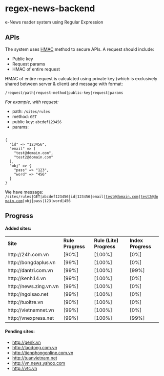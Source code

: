 # regex-news-backend

e-News reader system using Regular Expression

## APIs

The system uses [HMAC](http://en.wikipedia.org/wiki/Hash-based_message_authentication_code) method to secure APIs. A request should include:

- Public key
- Request params
- HMAC of entire request

HMAC of entire request is calculated using private key (which is exclusively
shared between server & client) and message with format:

<code>/request/path|request-method|public-key|request|params</code>

<em>For example, with request:</em>

- path: <code>/sites/rules</code>
- method: <code>GET</code>
- public key: <code>abcdef123456</code>
- params:
<code>
{
  "id" => "123456",
  "email" => [
    "test@domain.com",
    "test2@domain.com"
  ],
  "obj" => {
    "pass" => "123",
    "word" => "456"
  }
}
</code>

We have message: <code>/sites/rules|GET|abcdef123456|id|123456|email|test@domain.com|test2@domain.com|obj|pass|123|word|456</code>

## Progress
#### Added sites:

<table>
  <tr>
    <td><strong>Site</strong></td>
    <td><strong>Rule Progress</strong></td>
    <td><strong>Rule (Lite) Progress</strong></td>
    <td><strong>Index Progress</strong></td>
  </tr>
  <tr>
    <td>http://24h.com.vn</td>
    <td>[90%]</td>
    <td>[100%]</td>
    <td>[0%]</td>
  </tr>
  <tr>
    <td>http://bongdaplus.vn</td>
    <td>[99%]</td>
    <td>[100%]</td>
    <td>[0%]</td>
  </tr>
  <tr>
    <td>http://dantri.com.vn</td>
    <td>[99%]</td>
    <td>[100%]</td>
    <td>[99%]</td>
  </tr>
  <tr>
    <td>http://kenh14.vn</td>
    <td>[99%]</td>
    <td>[100%]</td>
    <td>[0%]</td>
  </tr>
  <tr>
    <td>http://news.zing.vn.vn</td>
    <td>[99%]</td>
    <td>[100%]</td>
    <td>[0%]</td>
  </tr>
  <tr>
    <td>http://ngoisao.net</td>
    <td>[99%]</td>
    <td>[100%]</td>
    <td>[0%]</td>
  </tr>
  <tr>
    <td>http://tuoitre.vn</td>
    <td>[90%]</td>
    <td>[100%]</td>
    <td>[0%]</td>
  </tr>
  <tr>
    <td>http://vietnamnet.vn</td>
    <td>[99%]</td>
    <td>[100%]</td>
    <td>[0%]</td>
  </tr>
  <tr>
    <td>http://vnexpress.net</td>
    <td>[99%]</td>
    <td>[100%]</td>
    <td>[99%]</td>
  </tr>
</table>

#### Pending sites:

- http://genk.vn
- http://laodong.com.vn
- http://tienphongonline.com.vn
- http://tuanvietnam.net
- http://vn.news.yahoo.com
- http://vtc.vn
